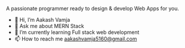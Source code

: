 A passionate programmer ready to design & develop Web Apps for you.

- 👋 Hi, I’m Aakash Vamja
- 👀 Ask me about MERN Stack 
- 🌱 I’m currently learning Full stack web development
- 📫 How to reach me aakashvamja5160@gmail.com

